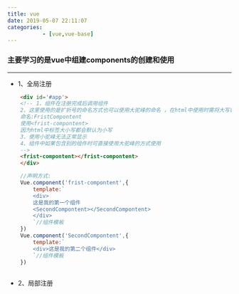 ```yaml
---
title: vue
date: 2019-05-07 22:11:07
categories: 
           - [vue,vue-base]
---
```


### 主要学习的是vue中组建components的创建和使用

----------
* 1、全局注册
```html
    <div id='#app'>
    <!-- 1、组件在注册完成后调用组件
    2、这里使用的是扩折号的命名方式也可以使用大驼峰的命名 ，在html中使用时需将大写转化成小写字母间需要-连接,例：
    命名:FristCompontent
    使用<frist-compontent>
    因为html中标签大小写都会默认为小写
    3、使用小驼峰无法正常显示
    4、组件中如果包含别的组件时可直接使用大驼峰的方式使用
    -->
    <frist-compontent></frist-compontent>
    </div>
```

```javascript
    //声明方式:
    Vue.component('frist-compontent',{
        template:`
        <div>
        这是我的第一个组件
        <SecondCompontent></SecondCompontent>
        </div>
        `//组件模板
    })
    Vue.component('SecondCompontent',{
        template:`
        <div>这是我的第二个组件</div>
        `//组件模板
    })
    
```
* 2、局部注册
```javescript
```